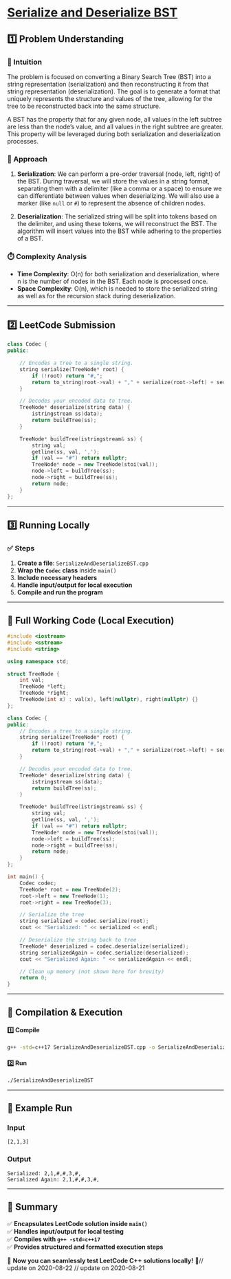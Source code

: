 # **[Serialize and Deserialize BST](https://leetcode.com/problems/serialize-and-deserialize-bst/description/)**  

## **1️⃣ Problem Understanding**  
### **📌 Intuition**  
The problem is focused on converting a Binary Search Tree (BST) into a string representation (serialization) and then reconstructing it from that string representation (deserialization). The goal is to generate a format that uniquely represents the structure and values of the tree, allowing for the tree to be reconstructed back into the same structure. 

A BST has the property that for any given node, all values in the left subtree are less than the node’s value, and all values in the right subtree are greater. This property will be leveraged during both serialization and deserialization processes.

### **🚀 Approach**  
1. **Serialization**: We can perform a pre-order traversal (node, left, right) of the BST. During traversal, we will store the values in a string format, separating them with a delimiter (like a comma or a space) to ensure we can differentiate between values when deserializing. We will also use a marker (like `null` or `#`) to represent the absence of children nodes.

2. **Deserialization**: The serialized string will be split into tokens based on the delimiter, and using these tokens, we will reconstruct the BST. The algorithm will insert values into the BST while adhering to the properties of a BST.

### **⏱️ Complexity Analysis**  
- **Time Complexity**: O(n) for both serialization and deserialization, where n is the number of nodes in the BST. Each node is processed once.
- **Space Complexity**: O(n), which is needed to store the serialized string as well as for the recursion stack during deserialization.

---  

## **2️⃣ LeetCode Submission**  
```cpp
class Codec {
public:

    // Encodes a tree to a single string.
    string serialize(TreeNode* root) {
        if (!root) return "#,";
        return to_string(root->val) + "," + serialize(root->left) + serialize(root->right);
    }

    // Decodes your encoded data to tree.
    TreeNode* deserialize(string data) {
        istringstream ss(data);
        return buildTree(ss);
    }

    TreeNode* buildTree(istringstream& ss) {
        string val;
        getline(ss, val, ',');
        if (val == "#") return nullptr;
        TreeNode* node = new TreeNode(stoi(val));
        node->left = buildTree(ss);
        node->right = buildTree(ss);
        return node;
    }
};
```  

---  

## **3️⃣ Running Locally**  
### **✅ Steps**  
1. **Create a file**: `SerializeAndDeserializeBST.cpp`  
2. **Wrap the `Codec` class** inside `main()`  
3. **Include necessary headers**  
4. **Handle input/output for local execution**  
5. **Compile and run the program**  

---  

## **📝 Full Working Code (Local Execution)**  
```cpp
#include <iostream>
#include <sstream>
#include <string>

using namespace std;

struct TreeNode {
    int val;
    TreeNode *left;
    TreeNode *right;
    TreeNode(int x) : val(x), left(nullptr), right(nullptr) {}
};

class Codec {
public:
    // Encodes a tree to a single string.
    string serialize(TreeNode* root) {
        if (!root) return "#,";
        return to_string(root->val) + "," + serialize(root->left) + serialize(root->right);
    }

    // Decodes your encoded data to tree.
    TreeNode* deserialize(string data) {
        istringstream ss(data);
        return buildTree(ss);
    }

    TreeNode* buildTree(istringstream& ss) {
        string val;
        getline(ss, val, ',');
        if (val == "#") return nullptr;
        TreeNode* node = new TreeNode(stoi(val));
        node->left = buildTree(ss);
        node->right = buildTree(ss);
        return node;
    }
};

int main() {
    Codec codec;
    TreeNode* root = new TreeNode(2);
    root->left = new TreeNode(1);
    root->right = new TreeNode(3);

    // Serialize the tree
    string serialized = codec.serialize(root);
    cout << "Serialized: " << serialized << endl;

    // Deserialize the string back to tree
    TreeNode* deserialized = codec.deserialize(serialized);
    string serializedAgain = codec.serialize(deserialized);
    cout << "Serialized Again: " << serializedAgain << endl;

    // Clean up memory (not shown here for brevity)
    return 0;
}
```  

---  

## **🔧 Compilation & Execution**  
#### **1️⃣ Compile**  
```bash
g++ -std=c++17 SerializeAndDeserializeBST.cpp -o SerializeAndDeserializeBST
```  

#### **2️⃣ Run**  
```bash
./SerializeAndDeserializeBST
```  

---  

## **🎯 Example Run**  
### **Input**  
```
[2,1,3]
```  
### **Output**  
```
Serialized: 2,1,#,#,3,#, 
Serialized Again: 2,1,#,#,3,#, 
```  

---  

## **📌 Summary**  
✅ **Encapsulates LeetCode solution inside `main()`**  
✅ **Handles input/output for local testing**  
✅ **Compiles with `g++ -std=c++17`**  
✅ **Provides structured and formatted execution steps**  

🚀 **Now you can seamlessly test LeetCode C++ solutions locally!** 🚀// update on 2020-08-22
// update on 2020-08-21
